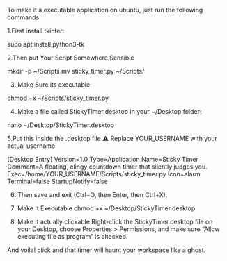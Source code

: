 To make it a executable application on ubuntu, just run the following commands

1.First install tkinter:

sudo apt install python3-tk

2.Then put Your Script Somewhere Sensible

mkdir -p ~/Scripts
mv sticky_timer.py ~/Scripts/

3. Make Sure its executable

chmod +x ~/Scripts/sticky_timer.py


4. Make a file called StickyTimer.desktop in your ~/Desktop folder:

nano ~/Desktop/StickyTimer.desktop

5.Put this inside the .desktop file
⚠️ Replace YOUR_USERNAME with your actual username


[Desktop Entry]
Version=1.0
Type=Application
Name=Sticky Timer
Comment=A floating, clingy countdown timer that silently judges you.
Exec=/home/YOUR_USERNAME/Scripts/sticky_timer.py
Icon=alarm
Terminal=false
StartupNotify=false


6. Then save and exit (Ctrl+O, then Enter, then Ctrl+X).

7.  Make It Executable
    chmod +x ~/Desktop/StickyTimer.desktop

8. Make it actually clickable
   Right-click the StickyTimer.desktop file on your Desktop, choose Properties > Permissions, and make sure “Allow executing file as program” is checked.


And voila! click and that timer will haunt your workspace like a ghost.

